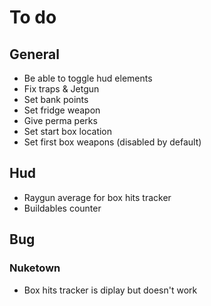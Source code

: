 # **To do**

## **General**

- Be able to toggle hud elements
- Fix traps & Jetgun
- Set bank points
- Set fridge weapon
- Give perma perks
- Set start box location
- Set first box weapons (disabled by default)

## **Hud**

- Raygun average for box hits tracker
- Buildables counter

## **Bug**

### **Nuketown**

- Box hits tracker is diplay but doesn't work
